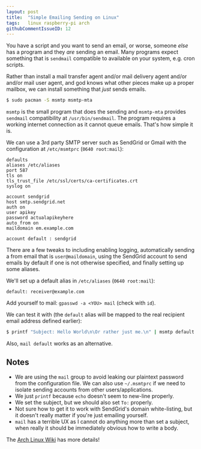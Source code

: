 ```yaml
---
layout: post
title:  "Simple Emailing Sending on Linux"
tags:   linux raspberry-pi arch
githubCommentIssueID: 12
---
```


You have a script and you want to send an email, or worse, someone *else*
has a program and they *are* sending an email. Many programs expect something
that is `sendmail` compatible to available on your system, e.g. cron scripts.

Rather than install a mail transfer agent and/or mail delivery agent and/or
and/or mail user agent, and god knows what other pieces make up a proper mailbox,
we can install something that *just* sends emails.

```sh
$ sudo pacman -S msmtp msmtp-mta
```

`msmtp` is the small program that does the sending and `msmtp-mta` provides
`sendmail` compatibility at `/usr/bin/sendmail`. The program requires a working
internet connection as it cannot queue emails. That's how simple it is.

We can use a 3rd party SMTP server such as SendGrid or Gmail with the
configuration at `/etc/msmtprc` (`0640 root:mail`):

```
defaults
aliases /etc/aliases
port 587
tls on
tls_trust_file /etc/ssl/certs/ca-certificates.crt
syslog on

account sendgrid
host smtp.sendgrid.net
auth on
user apikey
password actualapikeyhere
auto_from on
maildomain em.example.com

account default : sendgrid
```

There are a few tweaks to including enabling logging, automatically sending
a from email that is `user@maildomain`, using the SendGrid account to send
emails by default if one is not otherwise specified, and finally setting up some
aliases.

We'll set up a default alias in `/etc/aliases` (`0640 root:mail`):

```
default: receiver@example.com
```

Add yourself to mail: `gpasswd -a <YOU> mail` (check with `id`).

We can test it with (the `default` alias will be mapped to the real recipient
email address defined earlier):

```sh
$ printf "Subject: Hello World\n\Or rather just me.\n" | msmtp default
```

Also, `mail default` works as an alternative.

## Notes

* We are using the `mail` group to avoid leaking our plaintext password from
  the configuration file. We can also use `~/.msmtprc` if we need to isolate
  sending accounts from other users/applications.
* We just `printf` because `echo` doesn't seem to new-line properly.
* We set the subject, but we should also set `To:` properly.
* Not sure how to get it to work with SendGrid's domain white-listing, but
  it doesn't really matter if you're just emailing yourself.
* `mail` has a terrible UX as I cannot do anything more than set a subject, when
  really it should be immediately obvious how to write a body.

The [Arch Linux Wiki][arch-wiki-msmtp] has more details!

[arch-wiki-msmtp]: <https://wiki.archlinux.org/index.php/Msmtp> 'The Wiki Rocks'
